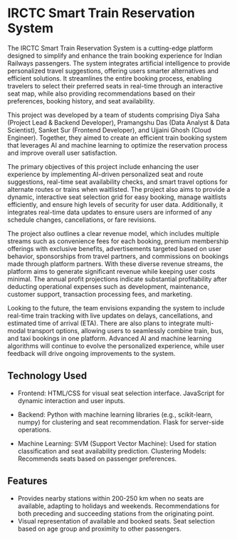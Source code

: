 
# IRCTC Smart Train Reservation System
The IRCTC Smart Train Reservation System is a cutting-edge platform designed to simplify and enhance the train booking experience for Indian Railways passengers. The system integrates artificial intelligence to provide personalized travel suggestions, offering users smarter alternatives and efficient solutions. It streamlines the entire booking process, enabling travelers to select their preferred seats in real-time through an interactive seat map, while also providing recommendations based on their preferences, booking history, and seat availability.

This project was developed by a team of students comprising Diya Saha (Project Lead & Backend Developer), Pramangshu Das (Data Analyst & Data Scientist), Sanket Sur (Frontend Developer), and Ujjaini Ghosh (Cloud Engineer). Together, they aimed to create an efficient train booking system that leverages AI and machine learning to optimize the reservation process and improve overall user satisfaction.

The primary objectives of this project include enhancing the user experience by implementing AI-driven personalized seat and route suggestions, real-time seat availability checks, and smart travel options for alternate routes or trains when waitlisted. The project also aims to provide a dynamic, interactive seat selection grid for easy booking, manage waitlists efficiently, and ensure high levels of security for user data. Additionally, it integrates real-time data updates to ensure users are informed of any schedule changes, cancellations, or fare revisions.

The project also outlines a clear revenue model, which includes multiple streams such as convenience fees for each booking, premium membership offerings with exclusive benefits, advertisements targeted based on user behavior, sponsorships from travel partners, and commissions on bookings made through platform partners. With these diverse revenue streams, the platform aims to generate significant revenue while keeping user costs minimal. The annual profit projections indicate substantial profitability after deducting operational expenses such as development, maintenance, customer support, transaction processing fees, and marketing.

Looking to the future, the team envisions expanding the system to include real-time train tracking with live updates on delays, cancellations, and estimated time of arrival (ETA). There are also plans to integrate multi-modal transport options, allowing users to seamlessly combine train, bus, and taxi bookings in one platform. Advanced AI and machine learning algorithms will continue to evolve the personalized experience, while user feedback will drive ongoing improvements to the system.

## Technology Used

- Frontend:
HTML/CSS for visual seat selection interface.
JavaScript for dynamic interaction and user inputs.

- Backend:
Python with machine learning libraries (e.g., scikit-learn, numpy) for clustering and seat recommendation.
Flask for server-side operations.

- Machine Learning:
SVM (Support Vector Machine): Used for station classification and seat availability prediction.
Clustering Models: Recommends seats based on passenger preferences.


## Features

- Provides nearby stations within 200-250 km when no seats are available, adapting to holidays and weekends. Recommendations for both preceding and succeeding stations from the originating point.
- Visual representation of available and booked seats. Seat selection based on age group and proximity to other passengers.






